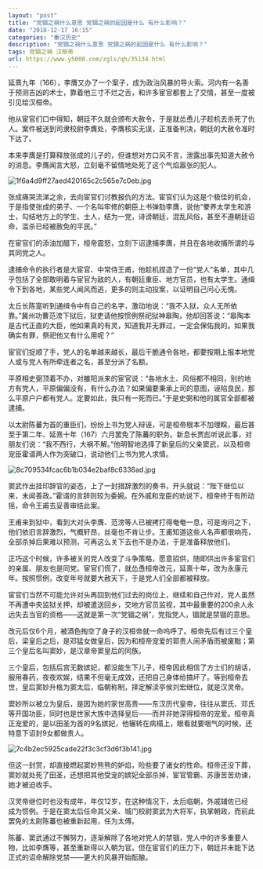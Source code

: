 ```yaml
---
layout: "post"
title: "党锢之祸什么意思 党锢之祸的起因是什么 有什么影响？"
date: "2018-12-17 16:15"
categories: "秦汉历史"
description: "党锢之祸什么意思 党锢之祸的起因是什么 有什么影响？"
tags: 党锢之祸 汉桓帝
url: https://www.y5000.com/zgls/qh/35134.html
---
```






延熹九年（166），李膺又办了一个案子，成为政治风暴的导火索。河内有一名善于预测吉凶的术士，靠着他三寸不烂之舌，和许多宦官都套上了交情，甚至一度被引见给汉桓帝。

他从宦官们口中得知，朝廷不久就会颁布大赦令，于是就怂恿儿子趁机去杀死了仇人。案件被送到司隶校尉李膺处，李膺核实无误，正准备判决，朝廷的大赦令准时下达了。

本来李膺是打算释放张成的儿子的，但谁想对方口风不言，泄露出事先知道大赦令的消息。李膺闻言大怒，立刻毫不留情地处死了这个气焰嚣张的犯人。

![1f6a4d9ff27aed420165c2c565e7c0eb.jpg](https://img.y5000.com/uploads/allimg/181019/1f6a4d9ff27aed420165c2c565e7c0eb.jpg)

张成痛哭流涕之余，去向宦官们讨教报仇的方法。宦官们认为这是个极佳的机会，于是指使张成的弟子、一个名叫牢修的朝臣上书弹劾李膺，说他“豢养太学生和游士，勾结地方上的学生、士人，结为一党，诽谤朝廷，混乱风俗，甚至不遵朝廷诏命，滥杀已经被赦免的平民。”

在宦官们的添油加醋下，桓帝震怒，立刻下诏逮捕李膺，并且在各地收捕所谓的与其同党之人。

逮捕命令的执行者是大宦官、中常侍王甫，他趁机捏造了一份“党人”名单，其中几乎包括了全部敢明着与宦官为敌的人，有朝廷重臣、地方官员，也有太学生。通缉令下到各地，某些党人闻风而逃，更多的则主动投案，以证明自己问心无愧。

太丘长陈寔听到通缉令中有自己的名字，激动地说：“我不入狱，众人无所依靠。”冀州功曹范滂下狱后，狱吏请他按惯例祭祀狱神皋陶，他却回答说：“皋陶本是古代正直的大臣，他如果真的有灵，知道我并无罪过，一定会保佑我的。如果我确实有罪，祭祀他又有什么用呢？”

宦官们捉顺了手，党人的名单越来越长，最后干脆通令各地，都要按期上报本地党人或与党人有所牵连者之名，甚至分派了名额。

平原相史弼顶着不办，对雒阳派来的宦官说：“各地水土、风俗都不相同，别的地方有党人，平原偏偏没有，有什么办法？如果偏要秉承上司的意图，诬陷良民，那么平原户户都有党人。定要如此，我只有一死而已。”于是史弼和他的属官全部都被逮捕。

以太尉陈蕃为首的重臣们，纷纷上书为党人辩诬，可是桓帝根本不加理睬，最后甚至于第二年、延熹十年（167）六月罢免了陈蕃的职务。新息长贾彪听说此事，对朋友们说：“我不西行，大祸不解。”他明智地选择了新皇后的父亲窦武，以及桓帝宠臣霍谞两人作为突破口，说动他们上书为党人求情。

![8c709534fcac6b1b034e2baf8c6336ad.jpg](https://img.y5000.com/uploads/allimg/181019/8c709534fcac6b1b034e2baf8c6336ad.jpg)

窦武作出挂印辞官的姿态，上了一封措辞激烈的奏书，开头就说：“陛下继位以来，未闻善政。”霍谞的言辞则较为委婉。在外戚和宠臣的劝说下，桓帝终于有所动摇，命令王甫去妥善审结此案。

王甫来到狱中，看到大对头李膺、范滂等人已被拷打得奄奄一息，可是询问之下，他们依旧言辞激烈，气概轩昂，丝毫也不肯让步。王甫知道这些人名声都很响亮，全部杀掉后果难以预测，可再这么关下去也不是办法，于是准备释放他们。

正巧这个时候，许多被关的党人改变了斗争策略，愿意招供，随即供出许多宦官们的亲属、朋友也是同党。宦官们慌了，就怂恿桓帝改元，延熹十年，改为永康元年。按照惯例，改变年号就要大赦天下，于是党人们全部都被释放。

宦官们当然不可能允许对头再回到他们过去的岗位上，继续和自己作对，党人虽然不再遭中央监狱关押，却被遣送回乡，交地方官员监视，其中最重要的200余人永远失去当官的资格——这就是第一次“党锢之祸”，党指党人，锢就是禁锢的意思。

改元后仅6个月，被酒色掏空了身子的汉桓帝就一命呜呼了。桓帝先后有过三个皇后，梁皇后之后，是邓猛女做皇后，因为和桓帝宠爱的郭贵人闹矛盾而被废黜；第三个皇后名叫窦妙，是汉章帝窦皇后的同族。

三个皇后，包括后宫无数嫔妃，都没能生下儿子，桓帝因此相信了方士们的胡话，服用春药，夜夜欢娱，结果不但毫无成效，还把自己身体给搞坏了。等到桓帝去世，皇后窦妙升格为窦太后，临朝称制，择定解渎亭侯刘宏继位，就是汉灵帝。

窦妙所以被立为皇后，是因为她的家世高贵——东汉历代皇帝，往往从窦氏、邓氏等开国功臣，同时也是世家大族中选择皇后——而并非她深得桓帝的宠爱。桓帝真正宠爱的，是以田圣为首的9名嫔妃，他辗转在病榻上，眼看就要咽气的时候，还特意下诏封9女都做贵人。

![7c4b2ec5925cade22f3c3cf3d6f3b141.jpg](https://img.y5000.com/uploads/allimg/181019/7c4b2ec5925cade22f3c3cf3d6f3b141.jpg)

但这一封赏，却直接燃起窦妙熊熊的妒焰，险些要了诸女的性命。桓帝还没下葬，窦妙就处死了田圣，还想把其他受宠的嫔妃全部杀掉，宦官管霸、苏康苦苦劝谏，她才被迫收手。

汉灵帝继位时也没有成年，年仅12岁，在这种情况下，太后临朝，外戚辅佐已经成为惯例。于是在窦太后任命其父亲、城门校尉窦武为大将军，执掌朝政，而前此罢免的太尉陈蕃也被重新起用，任为太傅。

陈蕃、窦武通过不懈努力，逐渐解除了各地对党人的禁锢，党人中的许多重要人物，比如李膺等，甚至重新得以入朝为官。但在宦官们的压力下，朝廷并未能下达正式的诏命解除党禁——更大的风暴开始酝酿。

